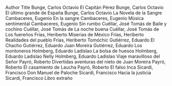 Author                      Title
Bunge, Carlos Octavio       El Capitán Pérez
Bunge, Carlos Octavio       El último grande de España
Bunge, Carlos Octavio       La Novela de la Sangre
Cambaceres, Eugenio         En la sangre
Cambaceres, Eugenio         Música sentimental
Cambaceres, Eugenio         Sin rumbo
Cuéllar, José Tomás de      Baile y cochino
Cuéllar, José Tomás de      La noche buena
Cuéllar, José Tomás de      Los fuereños
Frías, Heriberto            Miserias de México
Frías, Heriberto            Realidades del pueblo
Frías, Heriberto            Tomóchic
Gutiérrez, Eduardo          El Chacho
Gutiérrez, Eduardo          Juan Moreira
Gutiérrez, Eduardo          Los montoneros
Holmberg, Eduardo Ladislao  La bolsa de huesos
Holmberg, Eduardo Ladislao  Nelly
Holmberg, Eduardo Ladislao  Viaje maravilloso del Señor
Payró, Roberto              Divertidas aventuras del nieto de Juan Moreira
Payró, Roberto              El casamiento de Laucha
Payró, Roberto              El falso Inca
Sicardi, Francisco          Don Manuel de Paloche
Sicardi, Francisco          Hacia la justicia
Sicardi, Francisco          Libro extraño
